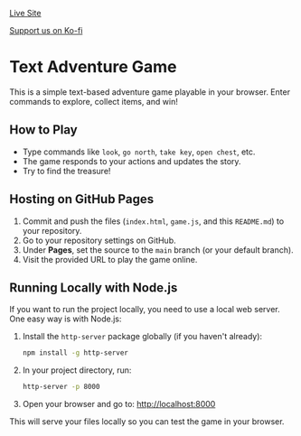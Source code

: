 [Live Site](https://geckocoropes.github.io/anchorGame/)

[Support us on Ko-fi](https://ko-fi.com/geckoco)

# Text Adventure Game

This is a simple text-based adventure game playable in your browser. Enter commands to explore, collect items, and win!

## How to Play
- Type commands like `look`, `go north`, `take key`, `open chest`, etc.
- The game responds to your actions and updates the story.
- Try to find the treasure!

## Hosting on GitHub Pages
1. Commit and push the files (`index.html`, `game.js`, and this `README.md`) to your repository.
2. Go to your repository settings on GitHub.
3. Under **Pages**, set the source to the `main` branch (or your default branch).
4. Visit the provided URL to play the game online.

## Running Locally with Node.js
If you want to run the project locally, you need to use a local web server. One easy way is with Node.js:

1. Install the `http-server` package globally (if you haven't already):
   ```sh
   npm install -g http-server
   ```
2. In your project directory, run:
   ```sh
   http-server -p 8000
   ```
3. Open your browser and go to:
   [http://localhost:8000](http://localhost:8000)

This will serve your files locally so you can test the game in your browser.